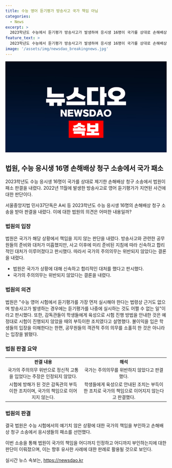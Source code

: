 ```yaml
---
title: 수능 영어 듣기평가 방송사고 국가 책임 아님
categories:
  - News
excerpt: >
  2023학년도 수능에서 듣기평가 방송사고가 발생하여 응시생 16명이 국가를 상대로 손해배상을 청구했지만 법원은 이를 인정하지 않았다. 고사본부는 시스템 오류로 듣기 평가가 지연되자 학생들에게 독해 문제를 먼저 푸라고 안내했고, 추가 시험시간을 부여했다. 그러나 법원은 국가의 책임은 없다고 판단했으며, 듣기평가를 나중에 실시하는 것은 어쩔 수 없는 일이라고 밝혔다. 감독관의 조치는 부득이한 조치로 판단되었다.
feature_text: >
  2023학년도 수능에서 듣기평가 방송사고가 발생하여 응시생 16명이 국가를 상대로 손해배상을 청구했지만 법원은 이를 인정하지 않았다. 고사본부는 시스템 오류로 듣기 평가가 지연되자 학생들에게 독해 문제를 먼저 푸라고 안내했고, 추가 시험시간을 부여했다. 그러나 법원은 국가의 책임은 없다고 판단했으며, 듣기평가를 나중에 실시하는 것은 어쩔 수 없는 일이라고 밝혔다. 감독관의 조치는 부득이한 조치로 판단되었다.
image: '/assets/img/newsdao_breakingnews.jpg'
---
```


<p><img src="/assets/img/newsdao_breakingnews.jpg" alt="firstkoreanews 속보" /></p>

<h2 data-ke-size="size26">법원, 수능 응시생 16명 손해배상 청구 소송에서 국가 패소</h2>

<p data-ke-size="size16">2023학년도 수능 응시생 16명이 국가를 상대로 제기한 손해배상 청구 소송에서 법원이 패소 판결을 내렸다. 2022년 11월에 발생한 방송사고로 영어 듣기평가가 지연된 사건에 대한 판단이다.</p>

<p data-ke-size="size16">서울중앙지법 민사37단독은 A씨 등 2023학년도 수능 응시생 16명의 손해배상 청구 소송을 받아 판결을 내렸다. 이에 대한 법원의 의견은 어떠한 내용일까?</p>

<h3 data-ke-size="size24">법원의 입장</h3>

<p data-ke-size="size16">법원은 국가가 해당 상황에서 책임을 지지 않는 판단을 내렸다. 방송사고와 관련한 공무원들의 준비와 대처가 미흡했지만, 사고 이후에 미리 준비된 지침에 따라 신속하고 합리적인 대처가 이루어졌다고 판시했다. 따라서 국가의 주의의무는 위반되지 않았다는 결론을 내렸다.</p>

<ul>
  <li>법원은 국가가 상황에 대해 신속하고 합리적인 대처를 했다고 판시했다.</li>
  <li>국가의 주의의무는 위반되지 않았다는 결론을 내렸다.</li>
</ul>

<h3 data-ke-size="size24">법원의 의견</h3>

<p data-ke-size="size16">법원은 "수능 영어 시험에서 듣기평가를 가장 먼저 실시해야 한다는 법령상 근거도 없으며 방송사고가 발생하는 경우에는 듣기평가를 나중에 실시하는 것도 어쩔 수 없는 일"이라고 판시했다. 또한, 감독관들이 학생들에게 육성으로 시험 진행 방법을 안내한 것은 예정대로 시험이 진행되지 않았을 때의 부득이한 조치였다고 설명했다. 불이익을 입은 학생들의 입장을 이해한다는 한편, 공무원들의 객관적 주의 의무를 소홀히 한 것은 아니라는 입장을 밝혔다.</p>

<h3 data-ke-size="size24">법원 판결 요약</h3>

<table>
  <tr>
    <td style="text-align: center; height: 17px;"><b>판결 내용</b></td>
    <td style="text-align: center; height: 17px;"><b>해석</b></td>
  </tr>
  <tr>
    <td style="text-align: center; height: 17px;">국가의 주의의무 위반으로 정신적 고통을 입었다는 주장은 인정되지 않았다.</td>
    <td style="text-align: center; height: 17px;">국가는 주의의무를 위반하지 않았다고 판결했다.</td>
  </tr>
  <tr>
    <td style="text-align: center; height: 17px;">시험에 방해가 된 것은 감독관의 부득이한 조치이며, 국가의 책임으로 이어지지 않는다.</td>
    <td style="text-align: center; height: 17px;">학생들에게 육성으로 안내된 조치는 부득이한 조치로 국가의 책임으로 이어지지 않는다고 판결했다.</td>
  </tr>
</table>

<h3 data-ke-size="size24">법원의 판결</h3>

<p data-ke-size="size16">결국 법원은 수능 시험에서의 예기치 않은 상황에 대한 국가의 책임을 부인하고 손해배상 청구 소송에서 응시생들의 패소를 선언했다.</p>

<p data-ke-size="size16">이번 소송을 통해 법원이 국가의 책임을 어디까지 인정하고 어디까지 부인하는지에 대한 판단이 이뤄졌으며, 이는 향후 유사한 사례에 대한 판례로 활용될 것으로 보인다.</p>
실시간 뉴스 속보는, <a href="https://newsdao.kr" rel="dofollow">https://newsdao.kr</a>


